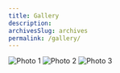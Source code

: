 ```yaml
---
title: Gallery
description: 
archivesSlug: archives
permalink: /gallery/
---
```


<!-- ![Alt text](/site/images/nitw.JPG) -->

<div class="photo-grid">
    <img src="/site/images/gallery-1.png" alt="Photo 1">
    <img src="/site/images/nitw.JPG" alt="Photo 2">
    <img src="/site/images/gallery-3.png" alt="Photo 3">
    <!-- Add more photos here -->
</div>

